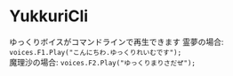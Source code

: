 ﻿# YukkuriCli

ゆっくりボイスがコマンドラインで再生できます
霊夢の場合: ``` voices.F1.Play("こんにちわ.ゆっくりれいむです"); ``` <br>
魔理沙の場合: ``` voices.F2.Play("ゆっくりまりさだぜ"); ```
